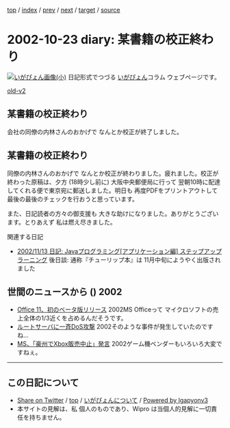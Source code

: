 [top](../index.html) 
 / [index](index.html) 
 / [prev](ig021022.html) 
 / [next](ig021024.html) 
 / [target](http://www.igapyon.jp/igapyon/diary/2002/ig021023.html) 
 / [source](https://github.com/igapyon/diary/blob/master/2002/ig021023.src.md) 

2002-10-23 diary: 某書籍の校正終わり
=====================================================================================================
[![いがぴょん画像(小)](http://www.igapyon.jp/igapyon/diary/images/iga200306s.jpg "いがぴょん")](http://www.igapyon.jp/igapyon/diary/memo/memoigapyon.html) 日記形式でつづる [いがぴょん](http://www.igapyon.jp/igapyon/diary/memo/memoigapyon.html)コラム ウェブページです。

[old-v2](ig021023-orig.html)

## 某書籍の校正終わり

会社の同僚の内林さんのおかげで なんとか校正が終了しました。


## 某書籍の校正終わり

同僚の内林さんのおかげで なんとか校正が終わりました。疲れました。校正が終わった原稿は、夕方 (18時少し前に) 大阪中央郵便局に行って 翌朝10時に配達してくれる便で東京宛に郵送しました。明日も 再度PDFをプリントアウトして 最後の最後のチェックを行おうと思っています。

また、日記読者の方々の御支援も 大きな助けになりました。ありがとうございます。とりあえず 私は燃え尽きました。

関連する日記

* [2002/11/13 日記: Javaプログラミング[アプリケーション編] ステップアップラーニング](ig021113.html)
  後日談: 通称『チューリップ本』は 11月中旬にようやく出版されました

## 世間のニュースから () 2002

* [Office 11、初のベータ版リリース](http://www.zdnet.co.jp/news/0210/23/nebt_12.html)  2002MS Officeって マイクロソフトの売上全体の1/3近くを占めるんだそうです。
* [ルートサーバに一斉DoS攻撃](http://www.zdnet.co.jp/news/0210/23/njbt_01.html)  2002そのような事件が発生していたのですね…
* [MS、「豪州でXbox販売中止」発言](http://www.zdnet.co.jp/news/0210/23/nebt_04.html)  2002ゲーム機ベンダーもいろいろ大変ですねぇ。


----------------------------------------------------------------------------------------------------

## この日記について

* [Share on Twitter](https://twitter.com/intent/tweet?hashtags=igapyon%2Cdiary%2C%E3%81%84%E3%81%8C%E3%81%B4%E3%82%87%E3%82%93&text=%E6%9F%90%E6%9B%B8%E7%B1%8D%E3%81%AE%E6%A0%A1%E6%AD%A3%E7%B5%82%E3%82%8F%E3%82%8A&url=http%3A%2F%2Fwww.igapyon.jp%2Figapyon%2Fdiary%2F2002%2Fig021023.html) / [top](../index.html) / [いがぴょんについて](http://www.igapyon.jp/igapyon/diary/memo/memoigapyon.html) / [Powered by Igapyonv3](https://github.com/igapyon/igapyonv3)
* 本サイトの見解は、私 個人のものであり、Wipro は当個人的見解に一切責任を持ちません。 
